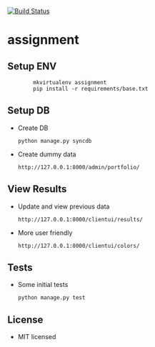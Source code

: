 
[![Build Status](https://travis-ci.org/supritashankar/assignment.png?branch=master)](https://travis-ci.org/supritashankar/assignment)

assignment
==========

## Setup ENV

            mkvirtualenv assignment 
            pip install -r requirements/base.txt

## Setup DB

* Create DB
  
  	``` python manage.py syncdb ```

* Create dummy data

  	``` http://127.0.0.1:8000/admin/portfolio/ ```

## View Results

* Update and view previous data

  	``` http://127.0.0.1:8000/clientui/results/ ```

* More user friendly

  	``` http://127.0.0.1:8000/clientui/colors/ ```

## Tests

* Some initial tests

	``` python manage.py test ```

## License

* MIT licensed
